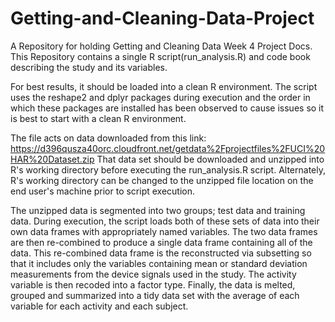 # Getting-and-Cleaning-Data-Project
A Repository for holding Getting and Cleaning Data Week 4 Project Docs.
This Repository contains a single R script(run_analysis.R) and code book describing the study and its variables.

For best results, it should be loaded into a clean R environment.  The script uses the reshape2 and dplyr packages during execution and the order in which these packages are installed has been observed to cause issues so it is best to start with a clean R environment.

The file acts on data downloaded from this link:  https://d396qusza40orc.cloudfront.net/getdata%2Fprojectfiles%2FUCI%20HAR%20Dataset.zip
That data set should be downloaded and unzipped into R's working directory before executing the run_analysis.R script.  Alternately, R's working directory can be changed to the unzipped file location on the end user's machine prior to script execution.

The unzipped data is segmented into two groups; test data and training data.  During execution, the script loads both of these 
sets of data into their own data frames with appropriately named variables.  The two data frames are then re-combined to produce a 
single data frame containing all of the data.  This re-combined data frame is the reconstructed via subsetting so that it includes
only the variables containing mean or standard deviation measurements from the device signals used in the study.  The activity
variable is then recoded into a factor type.  Finally, the data is melted, grouped and summarized into a tidy data set with the 
average of each variable for each activity and each subject.
